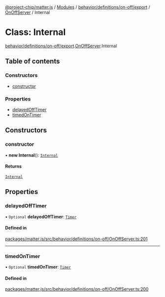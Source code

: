 [@project-chip/matter.js](../README.md) / [Modules](../modules.md) / [behavior/definitions/on-off/export](../modules/behavior_definitions_on_off_export.md) / [OnOffServer](../modules/behavior_definitions_on_off_export.OnOffServer.md) / Internal

# Class: Internal

[behavior/definitions/on-off/export](../modules/behavior_definitions_on_off_export.md).[OnOffServer](../modules/behavior_definitions_on_off_export.OnOffServer.md).Internal

## Table of contents

### Constructors

- [constructor](behavior_definitions_on_off_export.OnOffServer.Internal.md#constructor)

### Properties

- [delayedOffTimer](behavior_definitions_on_off_export.OnOffServer.Internal.md#delayedofftimer)
- [timedOnTimer](behavior_definitions_on_off_export.OnOffServer.Internal.md#timedontimer)

## Constructors

### constructor

• **new Internal**(): [`Internal`](behavior_definitions_on_off_export.OnOffServer.Internal.md)

#### Returns

[`Internal`](behavior_definitions_on_off_export.OnOffServer.Internal.md)

## Properties

### delayedOffTimer

• `Optional` **delayedOffTimer**: [`Timer`](../interfaces/time_export.Timer.md)

#### Defined in

[packages/matter.js/src/behavior/definitions/on-off/OnOffServer.ts:201](https://github.com/project-chip/matter.js/blob/558e12c94a201592c28c7bc0743705360b3e5ca6/packages/matter.js/src/behavior/definitions/on-off/OnOffServer.ts#L201)

___

### timedOnTimer

• `Optional` **timedOnTimer**: [`Timer`](../interfaces/time_export.Timer.md)

#### Defined in

[packages/matter.js/src/behavior/definitions/on-off/OnOffServer.ts:200](https://github.com/project-chip/matter.js/blob/558e12c94a201592c28c7bc0743705360b3e5ca6/packages/matter.js/src/behavior/definitions/on-off/OnOffServer.ts#L200)
